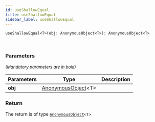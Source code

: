 ```yaml
---
id: useShallowEqual
title: useShallowEqual
sidebar_label: useShallowEqual
---
```


```tsx
useShallowEqual<T>(obj: AnonymousObject<T>): AnonymousObject<T>
```
<br/>



### Parameters

<font size="2"><i>(Mandatory parameters are in bold)</i></font>

| Parameters | Type | Description |
| --------- | ---- | ----------- |
| **obj** | [AnonymousObject](/framework-api/interfaces/AnonymousObject.md)<T\> |  |


### Return



The return is of type <code>[AnonymousObject](/framework-api/interfaces/AnonymousObject.md)<T\></code>